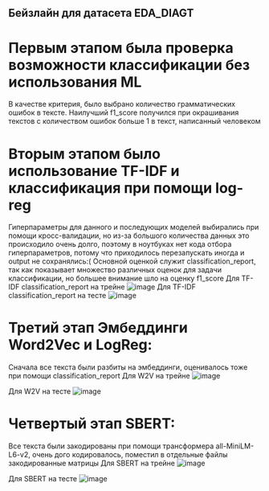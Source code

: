 ## Бейзлайн для датасета EDA_DIAGT

# Первым этапом была проверка возможности классификации без использования ML
В качестве критерия, было выбрано количество грамматических ошибок в тексте.
Наилучший f1_score получился при окрашивания текстов с количеством ошибок больше 1 в текст, написанный человеком

# Вторым этапом было использование  TF-IDF и классификация при помощи log-reg
Гиперпараметры для данного и последующих моделей выбирались при помощи кросс-валидации, но из-за большого количества данных это происходило очень долго, поэтому в ноутбуках нет кода отбора гиперпараметров, потому что приходилось перезапускать иногда и output не сохранялись:( Основной оценкой служит classification_report, так как показывает множество различных оценок для задачи классификации, но большее внимание шло на оценку f1_score
Для TF-IDF classification_report на трейне ![image](https://github.com/user-attachments/assets/5f454b2d-b525-44b7-ae1a-e1335c91ffab)
Для TF-IDF classification_report на тесте ![image](https://github.com/user-attachments/assets/a98f7f30-26de-4155-91ec-4f96181223e0)


# Третий этап Эмбеддинги Word2Vec и LogReg:
Сначала все текста были разбиты на эмбеддинги, оценивалось тоже при помощи classification_report
Для W2V на трейне ![image](https://github.com/user-attachments/assets/06bc80fe-a70e-4eee-a283-2843b4f50783)

Для W2V на тесте ![image](https://github.com/user-attachments/assets/b8e58b7a-41e3-4448-90d7-e217e2572093)

# Четвертый этап SBERT:
Все текста были закодированы при помощи трансформера all-MiniLM-L6-v2, очень дого кодировалось, поместил в отдельные файлы закодированные матрицы
Для SBERT на трейне ![image](https://github.com/user-attachments/assets/84f2a9a0-f7c4-41ee-9389-9ead688c9772)

Для SBERT на тесте ![image](https://github.com/user-attachments/assets/d8a62422-bc3c-4b60-8afe-027ef7008f9c)


